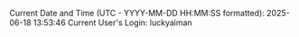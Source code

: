 Current Date and Time (UTC - YYYY-MM-DD HH:MM:SS formatted): 2025-06-18 13:53:46
Current User's Login: luckyaiman
